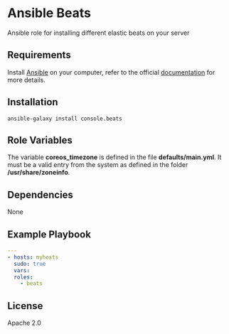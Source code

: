 Ansible Beats
===============


Ansible role for installing different elastic beats on your server

Requirements
------------

Install [Ansible](http://www.ansible.com) on your computer, refer to the official [documentation](http://docs.ansible.com/intro_installation.html) for more details.

Installation
------------

`ansible-galaxy install console.beats`

Role Variables
--------------

The variable **coreos_timezone** is defined in the file **defaults/main.yml**. 
It must be a valid entry from the system as defined in the folder **/usr/share/zoneinfo**.

Dependencies
------------

None

Example Playbook
----------------

```yml
---
- hosts: myhosts
  sudo: true
  vars:
  roles:
    - beats
```

License
-------

Apache 2.0
